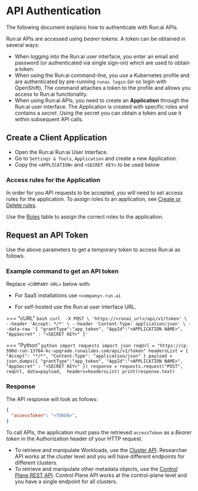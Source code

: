 
# API Authentication

The following document explains how to authenticate with Run:ai APIs.

Run:ai APIs are accessed using *bearer tokens*. A token can be obtained in several ways:

* When logging into the Run:ai user interface, you enter an email and password (or authenticated via single sign-on) which are used to obtain a token.
* When using the Run:ai command-line, you use a Kubernetes profile and are authenticated by pre-running `runai login` (or oc login with OpenShift). The command attaches a token to the profile and allows you access to Run:ai functionality.
* When using Run:ai APIs, you need to create an **Application** through the Run:ai user interface. The Application is created with specific roles and contains a *secret*. Using the secret you can obtain a token and use it within subsequent API calls.

## Create a Client Application

* Open the Run:ai Run:ai User Interface.
* Go to `Settings & Tools`, `Application` and create a new Application.
* Copy the `<APPLICATION>` and `<SECRET KEY>` to be used below


### Access rules for the Application

In order for you API requests to be accepted, you will need to set access rules for the application.
To assign roles to an application, see [Create or Delete rules](../admin/authentication/rbac.md#create-or-delete-rules).

Use the [Roles](../admin/authentication/rbac.md#roles) table to assign the correct roles to the application.

## Request an API Token

Use the above parameters to get a temporary token to access Run:ai as follows.

### Example command to get an API token

Replace `<COMPANY-URL>` below with:

  * For SaaS installations use `<company>.run.ai`

  * For self-hosted use the Run:ai user interface URL.

=== "cURL"
    ``` bash
        curl  -X POST \
          'https://<runai_url>/api/v1/token' \
          --header 'Accept: */*' \
          --header 'Content-Type: application/json' \
          --data-raw '{
          "grantType":"app_token",
          "AppId":"<APPLICATION NAME>",
          "AppSecret" : "<SECRET KEY>"
        }'
    ```

=== "Python"
    ``` python
        import requests
        import json
        reqUrl = "https://cp-590d-run-13764-kc-upgrade.runailabs.com/api/v1/token"
        headersList = {
         "Accept": "*/*",
         "Content-Type": "application/json"
        }
        payload = json.dumps({
          "grantType":"app_token",
          "AppId":"<APPLICATION NAME>",
          "AppSecret" : "<SECRET KEY>"
        })
        response = requests.request("POST", reqUrl, data=payload,  headers=headersList)
        print(response.text)
    ```

### Response

The API response will look as follows:

``` JSON title="API Response"
{
  "accessToken": "<TOKEN>", 
}
```

To call APIs, the application must pass the retrieved `accessToken` as a *Bearer token* in the Authorization header of your HTTP request.

* To retrieve and manipulate Workloads, use the [Cluster API](cluster-api/workload-overview-dev.md). Researcher API works at the cluster level and you will have different endpoints for different clusters.
* To retrieve and manipulate other metadata objects, use the [Control Plane REST API](admin-rest-api/overview.md). Control Plane API works at the control-plane level and you have a single endpoint for all clusters.

